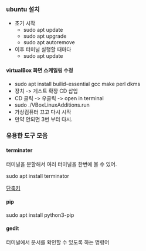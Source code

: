 ### ubuntu 설치
  - 초기 시작
    - sudo apt update
    - sudo apt upgrade
    - sudo apt autoremove
  - 이후 터미널 실행할 때마다
    - sudo apt update

#### virtualBox 화면 스케일링 수정

- sudo apt install builid-essential gcc make perl dkms
- 장치 -> 게스트 확장 CD 삽입
- CD 클릭 -> 우클릭 -> open in terminal
- sudo ./VBoxLinuxAdditions.run
- 가상컴퓨터 끄고 다시 시작
- 만약 안되면 3번 부터 다시.

### 유용한 도구 모음

#### terminater

터미널을 분할해서 여러 터미널을 한번에 볼 수 있어.

sudo apt install terminator

[단축키](https://shanepark.tistory.com/313)

#### pip

sudo apt install python3-pip

#### gedit

터미널에서 문서를 확인할 수 있도록 하는 명령어

